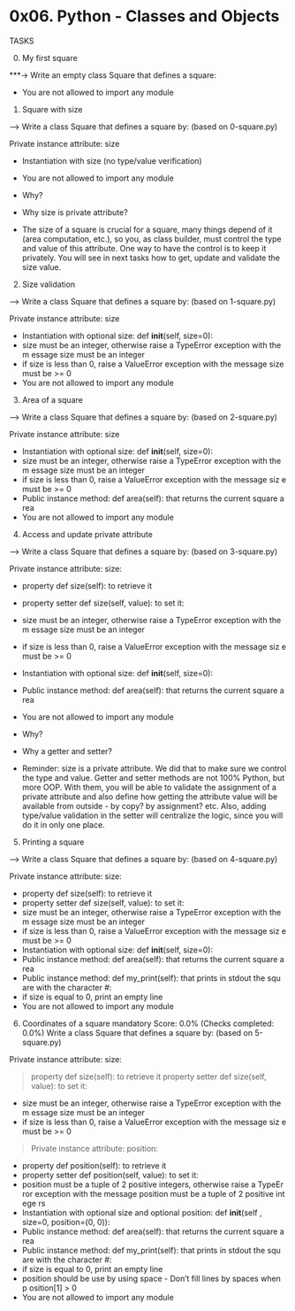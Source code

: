 # 0x06. Python - Classes and Objects

TASKS

0. My first square

 ***-> Write an empty class Square that defines a square:

 * You are not allowed to import any module



1. Square with size

--> Write a class Square that defines a square by: (based on 0-square.py)

Private instance attribute: size
 * Instantiation with size (no type/value verification)
 * You are not allowed to import any module
 * Why?

 * Why size is private attribute?

 * The size of a square is crucial for a square, many things depend of it (area computation, etc.), so you, as class builder, must control the type and value of this attribute. One way to have the control is to keep it privately. You will see in next tasks how to get, update and validate the size value.




2. Size validation

--> Write a class Square that defines a square by: (based on 1-square.py)

Private instance attribute: size
 * Instantiation with optional size: def __init__(self, size=0):
 * size must be an integer, otherwise raise a TypeError exception with the m   essage size must be an integer
 * if size is less than 0, raise a ValueError exception with the message size must be >= 0
 * You are not allowed to import any module




3. Area of a square

--> Write a class Square that defines a square by: (based on 2-square.py)

Private instance attribute: size
 * Instantiation with optional size: def __init__(self, size=0):
 * size must be an integer, otherwise raise a TypeError exception with the m   essage size must be an integer
 * if size is less than 0, raise a ValueError exception with the message siz   e must be >= 0
 * Public instance method: def area(self): that returns the current square a   rea
 * You are not allowed to import any module



4. Access and update private attribute

--> Write a class Square that defines a square by: (based on 3-square.py)

Private instance attribute: size:
 * property def size(self): to retrieve it
 * property setter def size(self, value): to set it:
 * size must be an integer, otherwise raise a TypeError exception with the m   essage size must be an integer
 * if size is less than 0, raise a ValueError exception with the message siz   e must be >= 0
 * Instantiation with optional size: def __init__(self, size=0):
 * Public instance method: def area(self): that returns the current square a   rea
 * You are not allowed to import any module
 * Why?

 * Why a getter and setter?

 * Reminder: size is a private attribute. We did that to make sure we control the type and value. Getter and setter methods are not 100% Python, but more OOP. With them, you will be able to validate the assignment of a private attribute and also define how getting the attribute value will be available from outside - by copy? by assignment? etc. Also, adding type/value validation in the setter will centralize the logic, since you will do it in only one place.





5. Printing a square

--> Write a class Square that defines a square by: (based on 4-square.py)

Private instance attribute: size:
 * property def size(self): to retrieve it
 * property setter def size(self, value): to set it:
 * size must be an integer, otherwise raise a TypeError exception with the m   essage size must be an integer
 * if size is less than 0, raise a ValueError exception with the message siz   e must be >= 0
 * Instantiation with optional size: def __init__(self, size=0):
 * Public instance method: def area(self): that returns the current square a   rea
 * Public instance method: def my_print(self): that prints in stdout the squ   are with the character #:
 * if size is equal to 0, print an empty line
 * You are not allowed to import any module




6. Coordinates of a square
mandatory
Score: 0.0% (Checks completed: 0.0%)
Write a class Square that defines a square by: (based on 5-square.py)

Private instance attribute: size:
> property def size(self): to retrieve it
> property setter def size(self, value): to set it:
 * size must be an integer, otherwise raise a TypeError exception with the m   essage size must be an integer
 * if size is less than 0, raise a ValueError exception with the message siz  e must be >= 0
> Private instance attribute: position:
 * property def position(self): to retrieve it
 * property setter def position(self, value): to set it:
 * position must be a tuple of 2 positive integers, otherwise raise a TypeEr   ror exception with the message position must be a tuple of 2 positive int   ege  rs
 * Instantiation with optional size and optional position: def __init__(self   , size=0, position=(0, 0)):
 * Public instance method: def area(self): that returns the current square a   rea
 * Public instance method: def my_print(self): that prints in stdout the squ   are with the character #:
 * if size is equal to 0, print an empty line
 * position should be use by using space - Don’t fill lines by spaces when p   osition[1] > 0
 * You are not allowed to import any module
